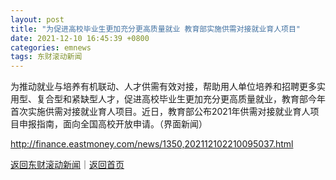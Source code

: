 ```yaml
---
layout: post
title: "为促进高校毕业生更加充分更高质量就业 教育部实施供需对接就业育人项目"
date: 2021-12-10 16:45:39 +0800
categories: emnews
tags: 东财滚动新闻
---
```


为推动就业与培养有机联动、人才供需有效对接，帮助用人单位培养和招聘更多实用型、复合型和紧缺型人才，促进高校毕业生更加充分更高质量就业，教育部今年首次实施供需对接就业育人项目。近日，教育部公布2021年供需对接就业育人项目申报指南，面向全国高校开放申请。（界面新闻）

<http://finance.eastmoney.com/news/1350,202112102210095037.html>

[返回东财滚动新闻](//finews.withounder.com/emnews/)｜[返回首页](//finews.withounder.com/)